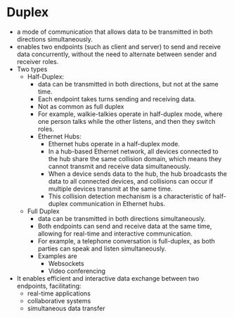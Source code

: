 # Duplex 

- a mode of communication that allows data to be transmitted in both directions simultaneously.
- enables two endpoints (such as client and server) to send and receive data concurrently, without the need to alternate between sender and receiver roles.
- Two types 
  - Half-Duplex: 
    - data can be transmitted in both directions, but not at the same time.
    - Each endpoint takes turns sending and receiving data. 
    - Not as common as full duplex
    - For example, walkie-talkies operate in half-duplex mode, where one person talks while the other listens, and then they switch roles.
    - Ethernet Hubs: 
      - Ethernet hubs operate in a half-duplex mode. 
      - In a hub-based Ethernet network, all devices connected to the hub share the same collision domain, which means they cannot transmit and receive data simultaneously. 
      - When a device sends data to the hub, the hub broadcasts the data to all connected devices, and collisions can occur if multiple devices transmit at the same time. 
      - This collision detection mechanism is a characteristic of half-duplex communication in Ethernet hubs.
  - Full Duplex
    - data can be transmitted in both directions simultaneously.
    - Both endpoints can send and receive data at the same time, allowing for real-time and interactive communication. 
    - For example, a telephone conversation is full-duplex, as both parties can speak and listen simultaneously.
    - Examples are 
      - Websockets
      - Video conferencing
- It enables efficient and interactive data exchange between two endpoints, facilitating:
  - real-time applications
  - collaborative systems
  - simultaneous data transfer
